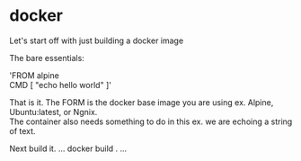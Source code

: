 # docker

Let's start off with just building a docker image  

The bare essentials:  


'FROM alpine  
CMD [ "echo hello world" ]'

That is it. The FORM is the docker base image you are using ex. Alpine, Ubuntu:latest, or Ngnix.  
The container also needs something to do in this ex. we are echoing a string of text.  


Next build it. 
...
docker build . 
...
